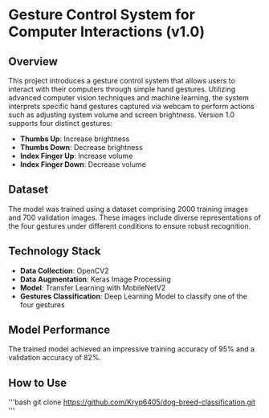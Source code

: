 # Gesture Control System for Computer Interactions (v1.0)

## Overview
This project introduces a gesture control system that allows users to interact with their computers through simple hand gestures. Utilizing advanced computer vision techniques and machine learning, the system interprets specific hand gestures captured via webcam to perform actions such as adjusting system volume and screen brightness. Version 1.0 supports four distinct gestures:
- **Thumbs Up**: Increase brightness
- **Thumbs Down**: Decrease brightness
- **Index Finger Up**: Increase volume
- **Index Finger Down**: Decrease volume

## Dataset
The model was trained using a dataset comprising 2000 training images and 700 validation images. These images include diverse representations of the four gestures under different conditions to ensure robust recognition.

## Technology Stack
- **Data Collection**: OpenCV2
- **Data Augmentation**: Keras Image Processing
- **Model**: Transfer Learning with MobileNetV2
- **Gestures Classification**: Deep Learning Model to classify one of the four gestures

## Model Performance
The trained model achieved an impressive training accuracy of 95% and a validation accuracy of 82%.

## How to Use
'''bash
git clone https://github.com/Kryp6405/dog-breed-classification.git
'''

